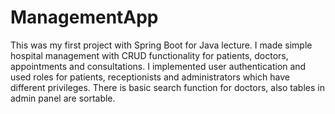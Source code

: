 # ManagementApp
This was my first project with Spring Boot for Java lecture. I made simple hospital management with CRUD functionality for patients, doctors, appointments and consultations. I implemented user authentication and used roles for patients, receptionists and administrators which have different privileges. There is basic search function for doctors, also tables in admin panel are sortable.
